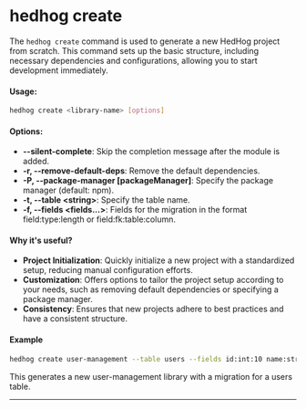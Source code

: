 # hedhog create

The `hedhog create` command is used to generate a new HedHog project from scratch. This command sets up the basic structure, including necessary dependencies and configurations, allowing you to start development immediately.

#### Usage:

```bash
hedhog create <library-name> [options]
```

#### Options:

- **--silent-complete**: Skip the completion message after the module is added.
- **-r, --remove-default-deps**: Remove the default dependencies.
- **-P, --package-manager [packageManager]**: Specify the package manager (default: npm).
- **-t, --table &lt;string&gt;**: Specify the table name.
- **-f, --fields &lt;fields...&gt;**: Fields for the migration in the format field:type:length or field:fk:table:column.

#### Why it's useful?

- **Project Initialization**: Quickly initialize a new project with a standardized setup, reducing manual configuration efforts.
- **Customization**: Offers options to tailor the project setup according to your needs, such as removing default dependencies or specifying a package manager.
- **Consistency**: Ensures that new projects adhere to best practices and have a consistent structure.

#### Example

```bash
hedhog create user-management --table users --fields id:int:10 name:string:255
```

This generates a new user-management library with a migration for a users table.

---

